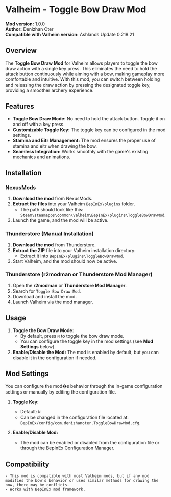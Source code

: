 # Valheim - Toggle Bow Draw Mod

**Mod version:** 1.0.0  
**Author:** Denizhan Oter  
**Compatible with Valheim version:** Ashlands Update 0.218.21

## Overview
The **Toggle Bow Draw Mod** for Valheim allows players to toggle the bow draw action with a single key press. This eliminates the need to hold the attack button continuously while aiming with a bow, making gameplay more comfortable and intuitive. With this mod, you can switch between holding and releasing the draw action by pressing the designated toggle key, providing a smoother archery experience.

## Features
- **Toggle Bow Draw Mode:** No need to hold the attack button. Toggle it on and off with a key press.
- **Customizable Toggle Key:** The toggle key can be configured in the mod settings.
- **Stamina and Eitr Management:** The mod ensures the proper use of stamina and eitr when drawing the bow.
- **Seamless Integration:** Works smoothly with the game's existing mechanics and animations.

## Installation

### NexusMods
1. **Download the mod** from NexusMods.
2. **Extract the files** into your Valheim `BepInEx\plugins` folder.
   - The path should look like this: `Steam\steamapps\common\Valheim\BepInEx\plugins\ToggleBowDrawMod`.
3. Launch the game, and the mod will be active.

### Thunderstore (Manual Installation)
1. **Download the mod** from Thunderstore.
2. **Extract the ZIP** file into your Valheim installation directory:
   - Extract it into `BepInEx\plugins\ToggleBowDrawMod`.
3. Start Valheim, and the mod should now be active.

### Thunderstore (r2modman or Thunderstore Mod Manager)
1. Open the **r2modman** or **Thunderstore Mod Manager**.
2. Search for `Toggle Bow Draw Mod`.
3. Download and install the mod.
4. Launch Valheim via the mod manager.

## Usage
1. **Toggle the Bow Draw Mode:** 
   - By default, press `N` to toggle the bow draw mode.
   - You can configure the toggle key in the mod settings (see **Mod Settings** below).
2. **Enable/Disable the Mod:** The mod is enabled by default, but you can disable it in the configuration if needed.

## Mod Settings
You can configure the mod�s behavior through the in-game configuration settings or manually by editing the configuration file.

1. **Toggle Key:**
   - Default: `N`
   - Can be changed in the configuration file located at:  
     `BepInEx/config/com.denizhanoter.ToggleBowDrawMod.cfg`.
   
2. **Enable/Disable Mod:**
   - The mod can be enabled or disabled from the configuration file or through the BepInEx Configuration Manager.


## Compatibility
    - This mod is compatible with most Valheim mods, but if any mod modifies the bow's behavior or uses similar methods for drawing the bow, there may be conflicts.
    - Works with BepInEx mod framework.
